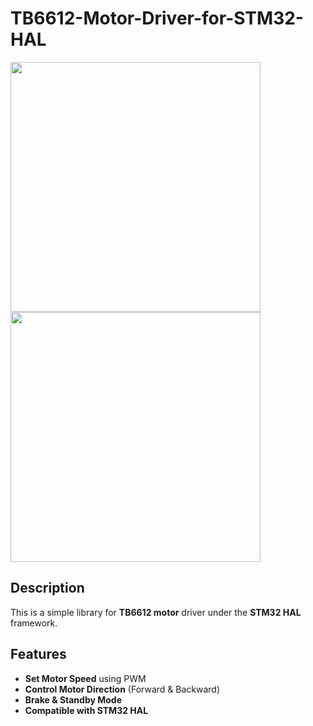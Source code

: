 # TB6612-Motor-Driver-for-STM32-HAL
<img src="https://github.com/user-attachments/assets/2196cc75-316c-44a9-83f8-aa74ad8d19e1" width="400">
<img src="https://github.com/user-attachments/assets/bf1411b9-80a4-46a9-9051-716e1b3cac2b" width="400">

## Description
This is a simple library for **TB6612 motor** driver under the **STM32 HAL** framework.
## Features
- **Set Motor Speed** using PWM
- **Control Motor Direction** (Forward & Backward)
- **Brake & Standby Mode**
- **Compatible with STM32 HAL**


